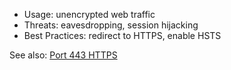 - Usage: unencrypted web traffic  
- Threats: eavesdropping, session hijacking  
- Best Practices: redirect to HTTPS, enable HSTS  

See also: [Port 443 HTTPS](Port%20443%20HTTPS.md)